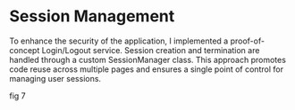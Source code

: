 # Session Management

To enhance the security of the application, I implemented a proof-of-concept Login/Logout service. Session creation and termination are handled through a
custom SessionManager class. This approach promotes code reuse across multiple pages and ensures a single point of control for managing user sessions.

fig 7